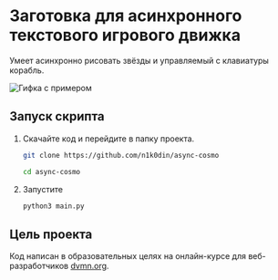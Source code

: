 # Заготовка для асинхронного текстового игрового движка #

Умеет асинхронно рисовать звёзды и управляемый с клавиатуры корабль.

![Гифка с примером](https://dvmn.org/media/lessons/ezgif.com-optimize_YgtCKU0.gif "Пример работы")

## Запуск скрипта ##

1. Скачайте код и перейдите в папку проекта.
    ```bash
    git clone https://github.com/n1k0din/async-cosmo
    ```  
    ```bash
    cd async-cosmo
    ```

2. Запустите
    ```bash
    python3 main.py
    ```

## Цель проекта ##

Код написан в образовательных целях на онлайн-курсе для веб-разработчиков [dvmn.org](https://dvmn.org/).
